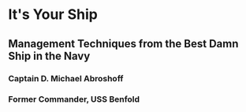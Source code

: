 # It's Your Ship

## Management Techniques from the Best Damn Ship in the Navy

### Captain D. Michael Abroshoff

### Former Commander, USS Benfold
